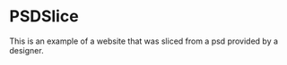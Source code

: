 PSDSlice
========

This is an example of a website that was sliced from a psd provided by a designer.
